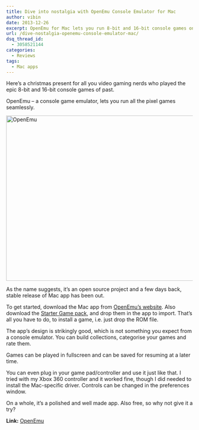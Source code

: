 ```yaml
---
title: Dive into nostalgia with OpenEmu Console Emulator for Mac
author: vibin
date: 2013-12-26
excerpt: OpenEmu for Mac lets you run 8-bit and 16-bit console games on OS X seamlessly. Supports gamepads too.
url: /dive-nostalgia-openemu-console-emulator-mac/
dsq_thread_id:
  - 3058521144
categories:
  - Reviews
tags:
  - Mac apps
---
```

Here&#8217;s a christmas present for all you video gaming nerds who played the epic 8-bit and 16-bit console games of past.

OpenEmu &#8211; a console game emulator, lets you run all the pixel games seamlessly.

[<img class="aligncenter size-medium wp-image-79142" alt="OpenEmu" src="http://cdn.devilsworkshop.org/files/2013/12/Screen-Shot-2013-12-25-at-9.54.02-pm-600x447.png" width="600" height="447" />][1]

As the name suggests, it&#8217;s an open source project and a few days back, stable release of Mac app has been out.

To get started, download the Mac app from <a href="http://openemu.org/" onclick="_gaq.push(['_trackEvent', 'outbound-article', 'http://openemu.org/', 'OpenEmu&#8217;s website']);" >OpenEmu&#8217;s website</a>. Also download the <a href="http://openemu.org/files/homebrew-all.zip" onclick="_gaq.push(['_trackEvent', 'outbound-article', 'http://openemu.org/files/homebrew-all.zip', 'Starter Game pack']);" >Starter Game pack</a>, and drop them in the app to import. That&#8217;s all you have to do, to install a game, i.e. just drop the ROM file.

The app&#8217;s design is strikingly good, which is not something you expect from a console emulator. You can build collections, categorise your games and rate them.

Games can be played in fullscreen and can be saved for resuming at a later time.

You can even plug in your game pad/controller and use it just like that. I tried with my Xbox 360 controller and it worked fine, though I did needed to install the Mac-specific driver. Controls can be changed in the preferences window.

On a whole, it&#8217;s a polished and well made app. Also free, so why not give it a try?

**Link:** <a href="http://openemu.org/" onclick="_gaq.push(['_trackEvent', 'outbound-article', 'http://openemu.org/', 'OpenEmu']);" >OpenEmu</a>

 [1]: http://cdn.devilsworkshop.org/files/2013/12/Screen-Shot-2013-12-25-at-9.54.02-pm.png
